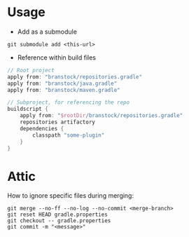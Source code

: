 # Usage

* Add as a submodule

```
git submodule add <this-url>
```

* Reference within build files

```gradle
// Root project
apply from: "branstock/repositories.gradle"
apply from: "branstock/java.gradle"
apply from: "branstock/maven.gradle"

// Subproject, for referencing the repo
buildscript {
    apply from: "$rootDir/branstock/repositories.gradle"
    repositories artifactory
    dependencies {
        classpath "some-plugin"
    }
}
```

# Attic

How to ignore specific files during merging:

```
git merge --no-ff --no-log --no-commit <merge-branch>
git reset HEAD gradle.properties
git checkout -- gradle.properties
git commit -m "<message>"
```
